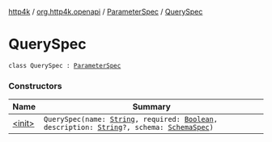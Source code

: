 [http4k](../../../index.md) / [org.http4k.openapi](../../index.md) / [ParameterSpec](../index.md) / [QuerySpec](./index.md)

# QuerySpec

`class QuerySpec : `[`ParameterSpec`](../index.md)

### Constructors

| Name | Summary |
|---|---|
| [&lt;init&gt;](-init-.md) | `QuerySpec(name: `[`String`](https://kotlinlang.org/api/latest/jvm/stdlib/kotlin/-string/index.html)`, required: `[`Boolean`](https://kotlinlang.org/api/latest/jvm/stdlib/kotlin/-boolean/index.html)`, description: `[`String`](https://kotlinlang.org/api/latest/jvm/stdlib/kotlin/-string/index.html)`?, schema: `[`SchemaSpec`](../../-schema-spec/index.md)`)` |
